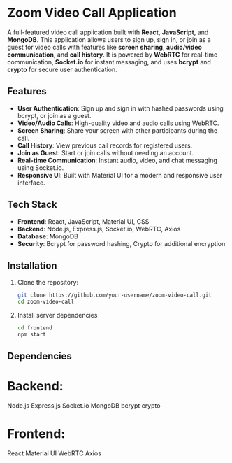 # Zoom Video Call Application

A full-featured video call application built with **React**, **JavaScript**, and **MongoDB**. This application allows users to sign up, sign in, or join as a guest for video calls with features like **screen sharing**, **audio/video communication**, and **call history**. It is powered by **WebRTC** for real-time communication, **Socket.io** for instant messaging, and uses **bcrypt** and **crypto** for secure user authentication.

## Features

- **User Authentication**: Sign up and sign in with hashed passwords using bcrypt, or join as a guest.
- **Video/Audio Calls**: High-quality video and audio calls using WebRTC.
- **Screen Sharing**: Share your screen with other participants during the call.
- **Call History**: View previous call records for registered users.
- **Join as Guest**: Start or join calls without needing an account.
- **Real-time Communication**: Instant audio, video, and chat messaging using Socket.io.
- **Responsive UI**: Built with Material UI for a modern and responsive user interface.

## Tech Stack

- **Frontend**: React, JavaScript, Material UI, CSS
- **Backend**: Node.js, Express.js, Socket.io, WebRTC, Axios
- **Database**: MongoDB
- **Security**: Bcrypt for password hashing, Crypto for additional encryption

## Installation

1. Clone the repository:
   ```bash
   git clone https://github.com/your-username/zoom-video-call.git
   cd zoom-video-call

   
2. Install server dependencies
   ```bash
   cd frontend
   npm start

## Dependencies
# Backend:
Node.js
Express.js
Socket.io
MongoDB
bcrypt
crypto
# Frontend:
React
Material UI
WebRTC
Axios   

